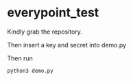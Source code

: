 # everypoint_test

Kindly grab the repository.

Then insert a key and secret into demo.py

Then run

```
python3 demo.py
```
